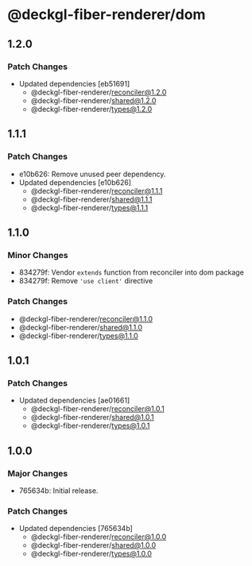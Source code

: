 # @deckgl-fiber-renderer/dom

## 1.2.0

### Patch Changes

- Updated dependencies [eb51691]
  - @deckgl-fiber-renderer/reconciler@1.2.0
  - @deckgl-fiber-renderer/shared@1.2.0
  - @deckgl-fiber-renderer/types@1.2.0

## 1.1.1

### Patch Changes

- e10b626: Remove unused peer dependency.
- Updated dependencies [e10b626]
  - @deckgl-fiber-renderer/reconciler@1.1.1
  - @deckgl-fiber-renderer/shared@1.1.1
  - @deckgl-fiber-renderer/types@1.1.1

## 1.1.0

### Minor Changes

- 834279f: Vendor `extends` function from reconciler into dom package
- 834279f: Remove `'use client'` directive

### Patch Changes

- @deckgl-fiber-renderer/reconciler@1.1.0
- @deckgl-fiber-renderer/shared@1.1.0
- @deckgl-fiber-renderer/types@1.1.0

## 1.0.1

### Patch Changes

- Updated dependencies [ae01661]
  - @deckgl-fiber-renderer/reconciler@1.0.1
  - @deckgl-fiber-renderer/shared@1.0.1
  - @deckgl-fiber-renderer/types@1.0.1

## 1.0.0

### Major Changes

- 765634b: Initial release.

### Patch Changes

- Updated dependencies [765634b]
  - @deckgl-fiber-renderer/reconciler@1.0.0
  - @deckgl-fiber-renderer/shared@1.0.0
  - @deckgl-fiber-renderer/types@1.0.0
